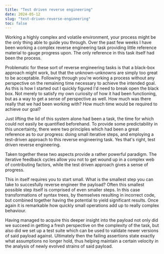 ```yaml
---
title: "Test driven reverse engineering"
date: 2024-05-12
slug: "test-driven-reverse-engineering"
toc: false
---
```


Working a highly complex and volatile environment, your process might be the only thing able to guide you through. Over the past few weeks I have been working a complex reverse engineering task providing little reference material to gauge progress upon. The only reference in this task itself had been the process.

Problematic for these sort of reverse engineering tasks is that a black-box approach might work, but that the unknown-unknowns are simply too great to be acceptable. Following through you're working a process without any perspective on the remaining time necessary to achieve the intended goal. As this is how I started out I quickly figured I'd need to break open the black box. Not merely to satisfy my own curiosity of how it had been functioning, but as a way to get a sense of perspective as well. How much was there really that we had been working with? How much time would be required to achieve our goal?

Just lifting the lid of this system alone had been a task, the time for which could not easily be quantified beforehand. To provide some predictability in this uncertainty, there were two principles which had been a great reference as to our progress: doing small iterative steps, and employing a test-driven approach to this reverse engineering task. Yes that's right, test driven reverse engineering.

Taken together these two aspects provide a rather powerful paradigm. The iterative feedback cycles allow you not to get wound up in a complex web of contributing factors, while the test driven approach gives a sense of progress.

This in itself requires you to start small. What is the smallest step you can take to succesfully reverse engineer the payload? Often this smallest possible step itself is comprised of even smaller steps. In this case transformations of syntax trees, by themselves resulting in incorrect code, but combined together having the potential to yield significant results. Once again it is remarkable how quickly small operations add up to really complex behaviour.

Having managed to acquire this deeper insight into the payload not only did we succeed in getting a fresh perspective on the complexity of the task, but also did we set up a test suite which can be used to validate newer versions of said payload against. Ultimately then the failing assertions state exactly what assumptions no longer hold, thus helping maintain a certain velocity in the analysis of newly evolved strains of said payload.
